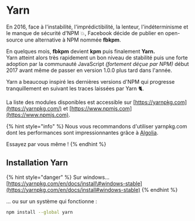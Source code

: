 # Yarn

En 2016, face à l'instabilité, l'imprédictibilité, la lenteur, l'indéterminisme et le manque de sécurité d'NPM 💥, Facebook décide de publier en open-source une alternative à NPM nommée **fbkpm**.

En quelques mois, **fbkpm** devient **kpm** puis finalement **Yarn.**  
Yarn atteint alors très rapidement un bon niveau de stabilité puis une forte adoption par la communauté JavaScript _\(fortement déçue par NPM\)_ début 2017 avant même de passer en version 1.0.0 plus tard dans l'année.

Yarn a beaucoup inspiré les dernières versions d'NPM qui progresse tranquillement en suivant les traces laissées par Yarn 🐈.

La liste des modules disponibles est accessible sur [https://yarnpkg.com](https://yarnpkg.com/) et [https://www.npmjs.com](https://www.npmjs.com).

{% hint style="info" %}
Nous vous recommandons d'utiliser yarnpkg.com dont les performances sont impressionnantes grâce à [Algolia](https://www.algolia.com/).

Essayez par vous même !
{% endhint %}

## Installation Yarn

{% hint style="danger" %}
Sur windows... [https://yarnpkg.com/en/docs/install\#windows-stable](https://yarnpkg.com/en/docs/install#windows-stable)
{% endhint %}

... ou sur un système qui fonctionne :

```bash
npm install --global yarn
```



